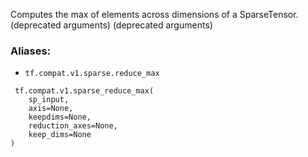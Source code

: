 Computes the max of elements across dimensions of a SparseTensor. (deprecated arguments) (deprecated arguments)
### Aliases:
- `tf.compat.v1.sparse.reduce_max`

```
 tf.compat.v1.sparse_reduce_max(
    sp_input,
    axis=None,
    keepdims=None,
    reduction_axes=None,
    keep_dims=None
)
```
